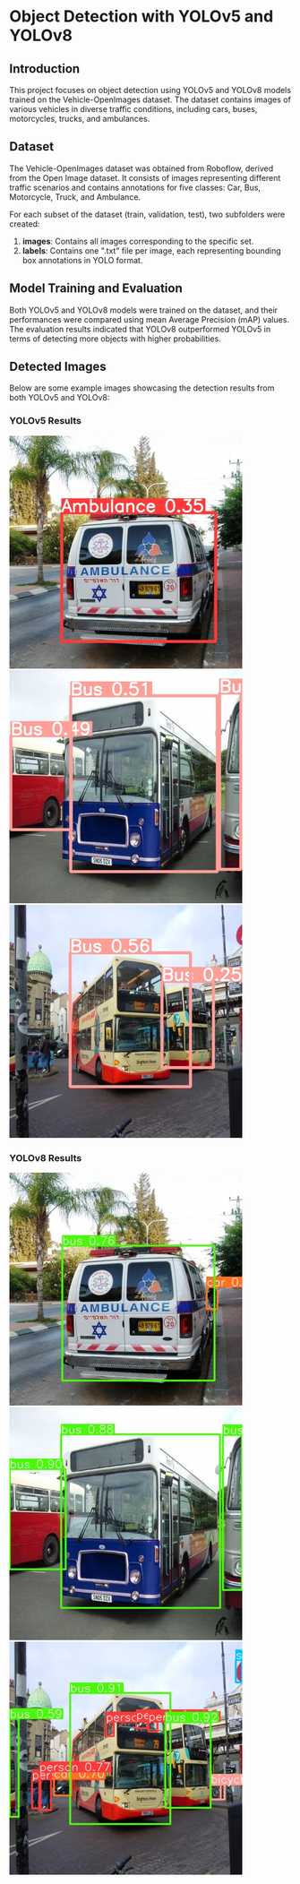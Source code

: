 # Object Detection with YOLOv5 and YOLOv8

## Introduction
This project focuses on object detection using YOLOv5 and YOLOv8 models trained on the Vehicle-OpenImages dataset. The dataset contains images of various vehicles in diverse traffic conditions, including cars, buses, motorcycles, trucks, and ambulances.

## Dataset
The Vehicle-OpenImages dataset was obtained from Roboflow, derived from the Open Image dataset. It consists of images representing different traffic scenarios and contains annotations for five classes: Car, Bus, Motorcycle, Truck, and Ambulance.

For each subset of the dataset (train, validation, test), two subfolders were created:

1. **images**: Contains all images corresponding to the specific set.
2. **labels**: Contains one ".txt" file per image, each representing bounding box annotations in YOLO format.

## Model Training and Evaluation
Both YOLOv5 and YOLOv8 models were trained on the dataset, and their performances were compared using mean Average Precision (mAP) values. The evaluation results indicated that YOLOv8 outperformed YOLOv5 in terms of detecting more objects with higher probabilities.

## Detected Images
Below are some example images showcasing the detection results from both YOLOv5 and YOLOv8:

### YOLOv5 Results
![YOLOv5 Detection 1](./images/Yolo5_1.jpeg)
![YOLOv5 Detection 2](./images/yolo52.jpeg)
![YOLOv5 Detection 3](./images/yolo53.jpeg)

### YOLOv8 Results
![YOLOv8 Detection 1](./images/yolo8_1.jpeg)
![YOLOv8 Detection 2](./images/yolo92.jpeg)
![YOLOv8 Detection 3](./images/yolo83.jpeg)
